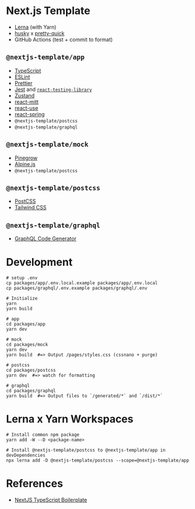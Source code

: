# Next.js Template

- [Lerna](https://github.com/lerna/lerna) (with Yarn)
- [husky](https://github.com/typicode/husky) x [pretty-quick](https://www.npmjs.com/package/pretty-quick)
- GitHub Actions (test + commit to format)

## `@nextjs-template/app`

- [TypeScript](https://www.typescriptlang.org/)
- [ESLint](https://eslint.org/)
- [Prettier](https://prettier.io/)
- [Jest](https://jestjs.io/) and [`react-testing-library`](https://testing-library.com/docs/react-testing-library/intro)
- [Zustand](https://github.com/pmndrs/zustand)
- [react-mitt](https://www.npmjs.com/package/react-mitt)
- [react-use](https://github.com/streamich/react-use)
- [react-spring](https://www.react-spring.io/)
- `@nextjs-template/postcss`
- `@nextjs-template/graphql`

## `@nextjs-template/mock`

- [Pinegrow](https://pinegrow.com/)
- [Alpine.js](https://github.com/alpinejs/alpine)
- `@nextjs-template/postcss`

## `@nextjs-template/postcss`

- [PostCSS](https://postcss.org/)
- [Tailwind CSS](https://tailwindcss.com/)

## `@nextjs-template/graphql`

- [GraphQL Code Generator](https://graphql-code-generator.com/)

# Development

```
# setup .env
cp packages/app/.env.local.example packages/app/.env.local
cp packages/graphql/.env.example packages/graphql/.env

# Initialize
yarn
yarn build

# app
cd packages/app
yarn dev

# mock
cd packages/mock
yarn dev
yarn build  #=> Output /pages/styles.css (cssnano + purge)

# postcss
cd packages/postcss
yarn dev  #=> watch for formatting

# graphql
cd packages/graphql
yarn build  #=> Output files to `/generated/*` and `/dist/*`
```

# Lerna x Yarn Workspaces

```
# Install common npm package
yarn add -W --D <package-name>

# Install @nextjs-template/postcss to @nextjs-template/app in devDependencies
npx lerna add -D @nextjs-template/postcss --scope=@nextjs-template/app
```

# References

- [NextJS TypeScript Boilerplate](https://github.com/vercel/next.js/tree/canary/examples/with-typescript-eslint-jest)
